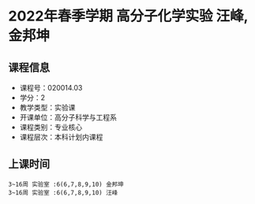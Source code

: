 # 2022年春季学期 高分子化学实验 汪峰, 金邦坤






## 课程信息

- 课程号：020014.03
- 学分：2
- 教学类型：实验课
- 开课单位：高分子科学与工程系
- 课程类别：专业核心
- 课程层次：本科计划内课程

## 上课时间

```
3~16周 实验室 :6(6,7,8,9,10) 金邦坤
3~16周 实验室 :6(6,7,8,9,10) 汪峰
```


